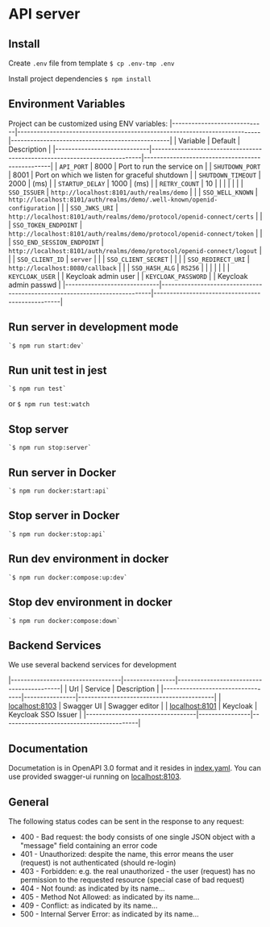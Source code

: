 # API server

## Install
Create `.env` file from template
    `$ cp .env-tmp .env`

Install project dependencies
    `$ npm install`

## Environment Variables

Project can be customized using ENV variables:
|-----------------------------|---------------------------------------------------------------------------|-------------------------------------------------|
| Variable                    | Default                                                                   | Description                                     |
|-----------------------------|---------------------------------------------------------------------------|-------------------------------------------------|
| `API_PORT`                  | 8000                                                                      | Port to run the service on                      |
| `SHUTDOWN_PORT`             | 8001                                                                      | Port on which we listen for graceful shutdown   |
| `SHUTDOWN_TIMEOUT`          | 2000                                                                      | (ms)                                            |
| `STARTUP_DELAY`             | 1000                                                                      | (ms)                                            |
| `RETRY_COUNT`               | 10                                                                        |                                                 |
|                             |                                                                           |                                                 |
| `SSO_ISSUER`                | `http://localhost:8101/auth/realms/demo`                                  |                                                 |
| `SSO_WELL_KNOWN`            | `http://localhost:8101/auth/realms/demo/.well-known/openid-configuration` |                                                 |
| `SSO_JWKS_URI`              | `http://localhost:8101/auth/realms/demo/protocol/openid-connect/certs`    |                                                 |
| `SSO_TOKEN_ENDPOINT`        | `http://localhost:8101/auth/realms/demo/protocol/openid-connect/token`    |                                                 |
| `SSO_END_SESSION_ENDPOINT`  | `http://localhost:8101/auth/realms/demo/protocol/openid-connect/logout`   |                                                 |
| `SSO_CLIENT_ID`             | `server`                                                                  |                                                 |
| `SSO_CLIENT_SECRET`         |                                                                           |                                                 |
| `SSO_REDIRECT_URI`          | `http://localhost:8080/callback`                                          |                                                 |
| `SSO_HASH_ALG`              | `RS256`                                                                   |                                                 |
|                             |                                                                           |                                                 |
| `KEYCLOAK_USER`             |                                                                           | Keycloak admin user                             |
| `KEYCLOAK_PASSWORD`         |                                                                           | Keycloak admin passwd                           |
|-----------------------------|---------------------------------------------------------------------------|-------------------------------------------------|

## Run server in development mode
    `$ npm run start:dev`

## Run unit test in jest
    `$ npm run test`
or
    `$ npm run test:watch`

## Stop server
    `$ npm run stop:server`

## Run server in Docker
    `$ npm run docker:start:api`

## Stop server in Docker
    `$ npm run docker:stop:api`

## Run dev environment in docker
    `$ npm run docker:compose:up:dev`

## Stop dev environment in docker
    `$ npm run docker:compose:down`

## Backend Services

We use several backend services for development

|----------------------------------|----------------|------------------------------------------|
| Url                              | Service        | Description                              |
|----------------------------------|----------------|------------------------------------------|
| [localhost:8103](localhost:8103) | Swagger UI     | Swagger editor                           |
| [localhost:8101](localhost:8101) | Keycloak       | Keycloak SSO Issuer                      |
|----------------------------------|----------------|------------------------------------------|

## Documentation

Documetation is in OpenAPI 3.0 format and it resides in [index.yaml](./docs/api/index.yaml). You can use provided swagger-ui running on [localhost:8103](http://localhost:8103).

## **General**

The following status codes can be sent in the response to any request:

* 400 - Bad request: the body consists of one single JSON object with a "message" field containing an error code
* 401 - Unauthorized: despite the name, this error means the user (request) is not authenticated (should re-login)
* 403 - Forbidden: e.g. the real unauthorized - the user (request) has no permission to the requested resource (special case of bad request)
* 404 - Not found: as indicated by its name...
* 405 - Method Not Allowed: as indicated by its name...
* 409 - Conflict: as indicated by its name...
* 500 - Internal Server Error: as indicated by its name...
